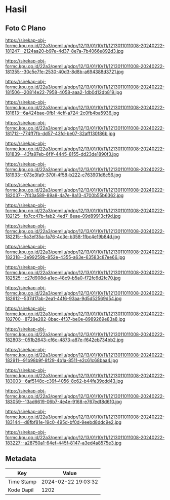 # Hasil

## Foto C Plano

https://sirekap-obj-formc.kpu.go.id/22a3/pemilu/pdpr/12/13/01/10/11/1213011011008-20240222-181247--2124aa20-b97e-4d37-8e7a-7b4066e892d3.jpg

https://sirekap-obj-formc.kpu.go.id/22a3/pemilu/pdpr/12/13/01/10/11/1213011011008-20240222-181355--30c5e7fe-2530-40d3-8d8b-a694388d3721.jpg

https://sirekap-obj-formc.kpu.go.id/22a3/pemilu/pdpr/12/13/01/10/11/1213011011008-20240222-181506--20814e22-7958-4058-aaa2-1db0d12db819.jpg

https://sirekap-obj-formc.kpu.go.id/22a3/pemilu/pdpr/12/13/01/10/11/1213011011008-20240222-181613--6a424bae-0fb1-4cff-a724-2c0fb4ba5936.jpg

https://sirekap-obj-formc.kpu.go.id/22a3/pemilu/pdpr/12/13/01/10/11/1213011011008-20240222-181712--774ff7fb-dd57-43fd-be07-32aff130f86b.jpg

https://sirekap-obj-formc.kpu.go.id/22a3/pemilu/pdpr/12/13/01/10/11/1213011011008-20240222-181839--43fa97eb-6f1f-4445-8155-dd23de1890f3.jpg

https://sirekap-obj-formc.kpu.go.id/22a3/pemilu/pdpr/12/13/01/10/11/1213011011008-20240222-181933--073e3fa9-370f-4f58-b222-c763901d6c56.jpg

https://sirekap-obj-formc.kpu.go.id/22a3/pemilu/pdpr/12/13/01/10/11/1213011011008-20240222-182037--7f43a589-89a8-4a7e-8a13-4700b55b6362.jpg

https://sirekap-obj-formc.kpu.go.id/22a3/pemilu/pdpr/12/13/01/10/11/1213011011008-20240222-182125--fb7cc47b-fab2-4ed7-8eae-09d89913cf9d.jpg

https://sirekap-obj-formc.kpu.go.id/22a3/pemilu/pdpr/12/13/01/10/11/1213011011008-20240222-182215--5a3ef35a-fa76-4c3e-b358-1fbc4e19b84d.jpg

https://sirekap-obj-formc.kpu.go.id/22a3/pemilu/pdpr/12/13/01/10/11/1213011011008-20240222-182318--3e99259b-852e-4355-a63e-63583c87ee66.jpg

https://sirekap-obj-formc.kpu.go.id/22a3/pemilu/pdpr/12/13/01/10/11/1213011011008-20240222-182525--c27d908d-a1ec-48c9-b5a0-f72fc6d2fc70.jpg

https://sirekap-obj-formc.kpu.go.id/22a3/pemilu/pdpr/12/13/01/10/11/1213011011008-20240222-182612--537d17ab-2ea1-44f6-93aa-9d5d52569d54.jpg

https://sirekap-obj-formc.kpu.go.id/22a3/pemilu/pdpr/12/13/01/10/11/1213011011008-20240222-182700--8728e282-8bac-4f37-be0e-8989269e83a8.jpg

https://sirekap-obj-formc.kpu.go.id/22a3/pemilu/pdpr/12/13/01/10/11/1213011011008-20240222-182803--051b2643-cf6c-4873-a87e-f642eb734bb2.jpg

https://sirekap-obj-formc.kpu.go.id/22a3/pemilu/pdpr/12/13/01/10/11/1213011011008-20240222-182911--91b98b9f-8f29-4b1a-8511-e2c61c68baa4.jpg

https://sirekap-obj-formc.kpu.go.id/22a3/pemilu/pdpr/12/13/01/10/11/1213011011008-20240222-183003--6af5148c-c39f-4056-8c62-b44fe39cdd43.jpg

https://sirekap-obj-formc.kpu.go.id/22a3/pemilu/pdpr/12/13/01/10/11/1213011011008-20240222-183059--13ad6619-06b7-4e4e-9168-e767edf8d610.jpg

https://sirekap-obj-formc.kpu.go.id/22a3/pemilu/pdpr/12/13/01/10/11/1213011011008-20240222-183144--d8fbf81e-19c0-495d-bf0d-9eebd8ddc9e2.jpg

https://sirekap-obj-formc.kpu.go.id/22a3/pemilu/pdpr/12/13/01/10/11/1213011011008-20240222-183227--a28750a1-64ef-445f-8147-a3ed4a8575e3.jpg


## Metadata

| Key        | Value               |
| ---------- | ------------------- |
| Time Stamp | 2024-02-22 19:03:32 |
| Kode Dapil | 1202                |



